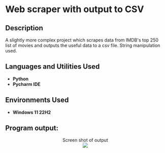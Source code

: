 # Web scraper with output to CSV

<h2>Description</h2>
A slightly more complex project which scrapes data from IMDB's top 250 list of movies and outputs the useful data to a csv file. String manipulation used. 
<br />


<h2>Languages and Utilities Used</h2>

- <b>Python</b> 
- <b>Pycharm IDE</b>

<h2>Environments Used </h2>

- <b>Windows 11 22H2</b>

<h2>Program output:</h2>

<p align="center">
Screen shot of output<br/>
<img src="https://i.imgur.com/AM0eXbX.png"/>
<br />

</p>
